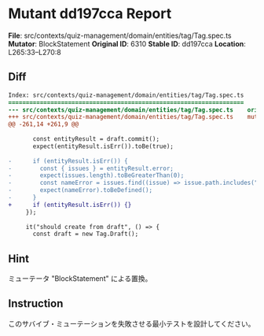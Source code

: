 # Mutant dd197cca Report

**File**: src/contexts/quiz-management/domain/entities/tag/Tag.spec.ts
**Mutator**: BlockStatement
**Original ID**: 6310
**Stable ID**: dd197cca
**Location**: L265:33–L270:8

## Diff

```diff
Index: src/contexts/quiz-management/domain/entities/tag/Tag.spec.ts
===================================================================
--- src/contexts/quiz-management/domain/entities/tag/Tag.spec.ts	original
+++ src/contexts/quiz-management/domain/entities/tag/Tag.spec.ts	mutated #6310
@@ -261,14 +261,9 @@
 
       const entityResult = draft.commit();
       expect(entityResult.isErr()).toBe(true);
 
-      if (entityResult.isErr()) {
-        const { issues } = entityResult.error;
-        expect(issues.length).toBeGreaterThan(0);
-        const nameError = issues.find((issue) => issue.path.includes("name"));
-        expect(nameError).toBeDefined();
-      }
+      if (entityResult.isErr()) {}
     });
 
     it("should create from draft", () => {
       const draft = new Tag.Draft();
```

## Hint

ミューテータ "BlockStatement" による置換。

## Instruction

このサバイブ・ミューテーションを失敗させる最小テストを設計してください。
